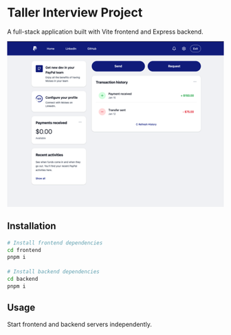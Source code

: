 # Taller Interview Project

A full-stack application built with Vite frontend and Express backend.

![Project Screenshot](projectt.png)

## Installation

```bash
# Install frontend dependencies
cd frontend
pnpm i

# Install backend dependencies  
cd backend
pnpm i
```

## Usage

Start frontend and backend servers independently.